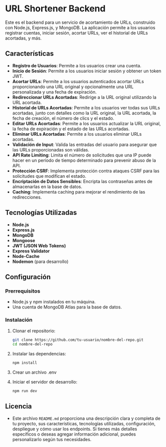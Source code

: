 # URL Shortener Backend

Este es el backend para un servicio de acortamiento de URLs, construido con Node.js, Express.js, y MongoDB. La aplicación permite a los usuarios registrar cuentas, iniciar sesión, acortar URLs, ver el historial de URLs acortadas, y más.

## Características

- **Registro de Usuarios**: Permite a los usuarios crear una cuenta.
- **Inicio de Sesión**: Permite a los usuarios iniciar sesión y obtener un token JWT.
- **Acortar URLs**: Permite a los usuarios autenticados acortar URLs proporcionando una URL original y opcionalmente una URL personalizada y una fecha de expiración.
- **Redireccionar URLs Acortadas**: Redirige a la URL original utilizando la URL acortada.
- **Historial de URLs Acortadas**: Permite a los usuarios ver todas sus URLs acortadas, junto con detalles como la URL original, la URL acortada, la fecha de creación, el número de clics y el estado.
- **Editar URLs Acortadas**: Permite a los usuarios actualizar la URL original, la fecha de expiración y el estado de las URLs acortadas.
- **Eliminar URLs Acortadas**: Permite a los usuarios eliminar URLs acortadas.
- **Validación de Input**: Valida las entradas del usuario para asegurar que las URLs proporcionadas son válidas.
- **API Rate Limiting**: Limita el número de solicitudes que una IP puede hacer en un período de tiempo determinado para prevenir abuso de la API.
- **Protección CSRF**: Implementa protección contra ataques CSRF para las solicitudes que modifican el estado.
- **Encriptación de Datos Sensibles**: Encripta las contraseñas antes de almacenarlas en la base de datos.
- **Caching**: Implementa caching para mejorar el rendimiento de las redirecciones.

## Tecnologías Utilizadas

- **Node.js**
- **Express.js**
- **MongoDB**
- **Mongoose**
- **JWT (JSON Web Tokens)**
- **Express Validator**
- **Node-Cache**
- **Nodemon** (para desarrollo)

## Configuración

### Prerrequisitos

- Node.js y npm instalados en tu máquina.
- Una cuenta de MongoDB Atlas para la base de datos.

### Instalación

1. Clonar el repositorio:

   ```bash
   git clone https://github.com/tu-usuario/nombre-del-repo.git
   cd nombre-del-repo

2. Instalar las dependencias:
    ```bash
    npm install

3. Crear un archivo .env

4. Iniciar el servidor de desarrollo:
    ```bash
    npm run dev

## Licencia

- Este archivo `README.md` proporciona una descripción clara y completa de tu proyecto, sus características, tecnologías utilizadas, configuración, despliegue y cómo usar los endpoints. Si tienes más detalles específicos o deseas agregar información adicional, puedes personalizarlo según tus necesidades.